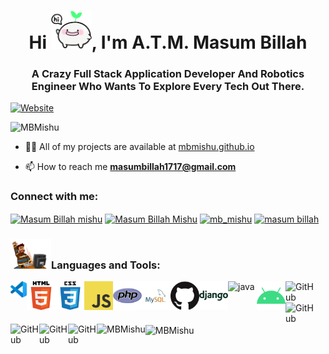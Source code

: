 <h1 align="center">Hi <img  src="https://github.com/MBMishu/MBMishu/blob/main/hi.gif" width="65px">, I'm A.T.M. Masum Billah</h1>
<h3 align="center">A Crazy Full Stack Application Developer And Robotics Engineer Who Wants To Explore Every Tech Out There.</h3>

[![Website](https://img.shields.io/website?label=mbmishu.github.io&style=plastic&url=https%3A%2F%2Fmbmishu.github.io%2F)](https://mbmishu.github.io/#/)

<p align="left"> <img src="https://komarev.com/ghpvc/?username=MBMishu&label=Profile%20views&color=0e75b6&style=flat" alt="MBMishu" /> </p>

- 👨‍💻 All of my projects are available at [mbmishu.github.io](mbmishu.github.io)

- 📫 How to reach me **masumbillah1717@gmail.com**

<h3 align="left">Connect with me:</h3>

<p align="left">
<a href="https://www.linkedin.com/in/masum-billah-mishu/" target="blank"><img align="center" src="https://raw.githubusercontent.com/rahuldkjain/github-profile-readme-generator/master/src/images/icons/Social/linked-in-alt.svg" alt="Masum Billah mishu" height="30" width="40" /></a>
<a href="https://www.facebook.com/masum.mishu.1" target="blank"><img align="center" src="https://raw.githubusercontent.com/rahuldkjain/github-profile-readme-generator/master/src/images/icons/Social/facebook.svg" alt="Masum Billah Mishu" height="30" width="40" /></a>
<a href="https://www.instagram.com/mb_mishu/" target="blank"><img align="center" src="https://raw.githubusercontent.com/rahuldkjain/github-profile-readme-generator/master/src/images/icons/Social/instagram.svg" alt="mb_mishu" height="30" width="40" /></a>
<a href="https://www.youtube.com/channel/UCZqTclnC77TmiSzsosMj-Cg" target="blank"><img align="center" src="https://raw.githubusercontent.com/rahuldkjain/github-profile-readme-generator/master/src/images/icons/Social/youtube.svg" alt="masum billah" height="30" width="40" /></a>
</p>

<h3 align="left"><img  src="https://github.com/MBMishu/MBMishu/blob/main/code.gif" width="65px">Languages and Tools:</h3>
<p align="left">
<img align="left" alt="Visual Studio Code" width="26px" src="https://raw.githubusercontent.com/github/explore/80688e429a7d4ef2fca1e82350fe8e3517d3494d/topics/visual-studio-code/visual-studio-code.png" />
<img align="left" alt="HTML5" width="46px" src="https://raw.githubusercontent.com/github/explore/80688e429a7d4ef2fca1e82350fe8e3517d3494d/topics/html/html.png" />
<img align="left" alt="CSS3" width="46px" src="https://raw.githubusercontent.com/github/explore/80688e429a7d4ef2fca1e82350fe8e3517d3494d/topics/css/css.png" />
<img align="left" alt="JavaScript" width="46px" src="https://raw.githubusercontent.com/github/explore/80688e429a7d4ef2fca1e82350fe8e3517d3494d/topics/javascript/javascript.png" />
<img align="left" alt="JavaScript" width="46px" src="https://raw.githubusercontent.com/github/explore/ccc16358ac4530c6a69b1b80c7223cd2744dea83/topics/php/php.png" />
<img align="left" alt="MySQL" width="46px" src="https://raw.githubusercontent.com/github/explore/80688e429a7d4ef2fca1e82350fe8e3517d3494d/topics/mysql/mysql.png" />
<img align="left" alt="GitHub" width="46px" src="https://raw.githubusercontent.com/github/explore/78df643247d429f6cc873026c0622819ad797942/topics/github/github.png" />
<img align="left" alt="GitHub" width="46px" src="https://raw.githubusercontent.com/github/explore/80688e429a7d4ef2fca1e82350fe8e3517d3494d/topics/django/django.png" />
<img align="left" alt="java" width="46px" src="https://user-images.githubusercontent.com/46429170/160254646-39ba3252-fc7a-476d-8ead-3ea7868bd360.png"/>
<img align="left" alt="android" width="46px" src="https://raw.githubusercontent.com/github/explore/80688e429a7d4ef2fca1e82350fe8e3517d3494d/topics/android/android.png"/>
<img align="left" alt="GitHub" width="46px" src="https://avatars.githubusercontent.com/u/6412038?s=200&v=4"/>
<img align="left" alt="GitHub" width="46px" src="https://camo.githubusercontent.com/ce9fb3389462f2c9444f863e410f0d17d04b216beba8749a015011887eadfbaf/68747470733a2f2f7777772e766563746f726c6f676f2e7a6f6e652f6c6f676f732f6f70656e63762f6f70656e63762d69636f6e2e737667"/>
<img align="left" alt="GitHub" width="46px" src="https://avatars.githubusercontent.com/u/1525981?s=200&v=4"/>
<img align="left" alt="GitHub" width="46px" src="https://avatars.githubusercontent.com/u/15658638?s=200&v=4"/>
<img align="left" alt="GitHub" width="46px" src="https://camo.githubusercontent.com/b3a1cdd20d0f308634ddd4598cdaa729c2d77047f51e66fa7206b9b4bac94c23/68747470733a2f2f63646e2e776f726c64766563746f726c6f676f2e636f6d2f6c6f676f732f61726475696e6f2d312e737667"/>
</p>
</br>
</br>
<p><img align="left" src="https://github-readme-stats.vercel.app/api/top-langs?username=MBMishu&show_icons=true&locale=en&layout=compact" alt="MBMishu" /></p>
<p><img align="center" src="https://github-readme-streak-stats.herokuapp.com/?user=MBMishu&" alt="MBMishu" /></p>

[website]: https://mbmishu.github.io/#/
[youtube]: https://www.youtube.com/channel/UCZqTclnC77TmiSzsosMj-Cg
[instagram]: https://www.instagram.com/mb_mishu/
[linkedin]: https://www.linkedin.com/in/masum-billah-mishu/
[webdevplaylist]: https://www.youtube.com/playlist?list=PLkwxH9e_vrAJ0WbEsFA9W3I1W-g_BTsbt
